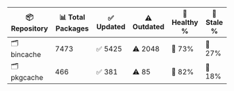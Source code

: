 | 📦 Repository | 📊 Total Packages | ✅ Updated | ⚠️ Outdated | 💚 Healthy % | 🔴 Stale % |
|---------------|-------------------|------------|-------------|-------------|------------|
| 🗂️ bincache | 7473 | ✅ 5425 | ⚠️ 2048 | 💚 73% | 🔴 27% |
| 🗂️ pkgcache | 466 | ✅ 381 | ⚠️ 85 | 💚 82% | 🔴 18% |
